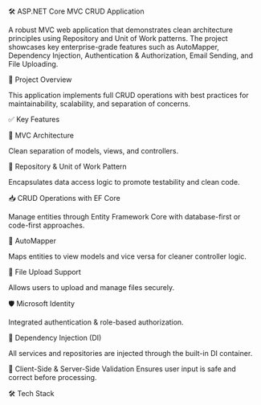 🛠️ ASP.NET Core MVC CRUD Application

A robust MVC web application that demonstrates clean architecture principles using Repository and Unit of Work patterns. The project showcases key enterprise-grade features such as AutoMapper, Dependency Injection, Authentication & Authorization, Email Sending, and File Uploading.

📌 Project Overview

This application implements full CRUD operations with best practices for maintainability, scalability, and separation of concerns.

✅ Key Features

🧱 MVC Architecture

Clean separation of models, views, and controllers.

📁 Repository & Unit of Work Pattern

Encapsulates data access logic to promote testability and clean code.

📥 CRUD Operations with EF Core

Manage entities through Entity Framework Core with database-first or code-first approaches.

🔄 AutoMapper

Maps entities to view models and vice versa for cleaner controller logic.

📎 File Upload Support

Allows users to upload and manage files securely.

🛡️ Microsoft Identity

Integrated authentication & role-based authorization.

🔄 Dependency Injection (DI)

All services and repositories are injected through the built-in DI container.

🛑 Client-Side & Server-Side Validation
Ensures user input is safe and correct before processing.

🛠 Tech Stack
